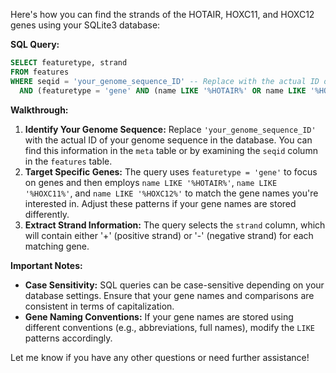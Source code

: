 Here's how you can find the strands of the HOTAIR, HOXC11, and HOXC12 genes using your SQLite3 database:

**SQL Query:**

```sql
SELECT featuretype, strand 
FROM features
WHERE seqid = 'your_genome_sequence_ID' -- Replace with the actual ID of your genome sequence
  AND (featuretype = 'gene' AND (name LIKE '%HOTAIR%' OR name LIKE '%HOXC11%' OR name LIKE '%HOXC12%')) 
```

**Walkthrough:**

1. **Identify Your Genome Sequence:** Replace `'your_genome_sequence_ID'` with the actual ID of your genome sequence in the database. You can find this information in the `meta` table or by examining the `seqid` column in the `features` table.
2. **Target Specific Genes:** The query uses `featuretype = 'gene'` to focus on genes and then employs `name LIKE '%HOTAIR%'`, `name LIKE '%HOXC11%'`, and `name LIKE '%HOXC12%'` to match the gene names you're interested in. Adjust these patterns if your gene names are stored differently.
3. **Extract Strand Information:** The query selects the `strand` column, which will contain either '+' (positive strand) or '-' (negative strand) for each matching gene.

**Important Notes:**

* **Case Sensitivity:**  SQL queries can be case-sensitive depending on your database settings. Ensure that your gene names and comparisons are consistent in terms of capitalization.
* **Gene Naming Conventions:** If your gene names are stored using different conventions (e.g., abbreviations, full names), modify the `LIKE` patterns accordingly.



Let me know if you have any other questions or need further assistance!